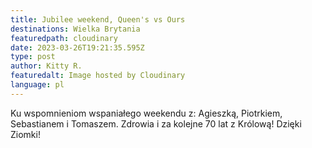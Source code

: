 ```yaml
---
title: Jubilee weekend, Queen's vs Ours
destinations: Wielka Brytania
featuredpath: cloudinary
date: 2023-03-26T19:21:35.595Z
type: post
author: Kitty R.
featuredalt: Image hosted by Cloudinary
language: pl
---
```

<!--StartFragment-->

Ku wspomnieniom wspaniałego weekendu z: Agieszką, Piotrkiem, Sebastianem i Tomaszem. Zdrowia i za kolejne 70 lat z Królową! Dzięki Ziomki! 

<!--EndFragment-->